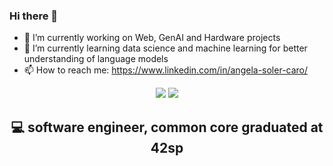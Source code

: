 ### Hi there 👋 

- 🔭 I’m currently working on Web, GenAI and Hardware projects
- 🌱 I’m currently learning data science and machine learning for better understanding of language models
- 📫 How to reach me: https://www.linkedin.com/in/angela-soler-caro/

<p align="center">
<img src="https://github-readme-stats.vercel.app/api/top-langs/?username=angelasoler&theme=blue-green"> 
	
<img src="https://github-readme-stats.vercel.app/api?username=angelasoler&theme=blue-green">
</p>

<h2 align="center">
	 💻 software engineer, common core graduated at 42sp
	
</h2>


 
 


<!--
**angelasoler/angelasoler** is a ✨ _special_ ✨ repository because its `README.md` (this file) appears on your GitHub profile.

Here are some ideas to get you started:

- 🔭 I’m currently working on ...
- 🌱 I’m currently learning ...
- 👯 I’m looking to collaborate on ...
- 🤔 I’m looking for help with ...
- 💬 Ask me about ...
- 📫 How to reach me: ...
- 😄 Pronouns: ...
- ⚡ Fun fact: ...
-->
